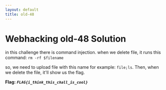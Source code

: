 ```yaml
---
layout: default
title: old-48
---
```


# Webhacking old-48 Solution

in this challenge there is command injection. when we delete file, it runs this command: `rm -rf $filename`

so, we need to upload file with this name for example: `file;ls`. Then, when we delete the file, it'll show us the flag.


**Flag:** ***`FLAG{i_think_this_chall_is_cool}`*** 

